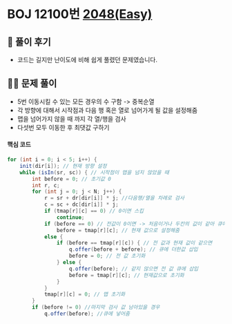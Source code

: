 # BOJ 12100번 [2048(Easy)](https://www.acmicpc.net/problem/12100)

## 🌈 풀이 후기
- 코드는 길지만 난이도에 비해 쉽게 풀렸던 문제였습니다.
## 👩‍🏫 문제 풀이
   * 5번 이동시킬 수 있는 모든 경우의 수 구함 -> 중복순열
   * 각 방향에 대해서 시작점과 다음 행 혹은 열로 넘어가게 될 값을 설정해줌
   * 맵을 넘어가지 않을 때 까지 각 열/행을 검사
   * 다섯번 모두 이동한 후 최댓값 구하기
#### 핵심 코드
``` java
for (int i = 0; i < 5; i++) {
    init(dir[i]); // 현재 방향 설정
    while (isIn(sr, sc)) { // 시작점이 맵을 넘지 않았을 때
        int before = 0; // 초기값 0
        int r, c;
        for (int j = 0; j < N; j++) {
            r = sr + dr[dir[i]] * j; //다음행/열을 차례로 검사
            c = sc + dc[dir[i]] * j;
            if (tmap[r][c] == 0) // 0이면 스킵
                continue;
            if (before == 0) // 전값이 0이면 -> 처음이거나 두칸의 값이 같아 큐에 들어간 경우
                before = tmap[r][c]; // 현재 값으로 설정해줌
            else {
                if (before == tmap[r][c]) { // 전 값과 현재 값이 같으면
                    q.offer(before + before); // 큐에 더한값 삽입
                    before = 0; // 전 값 초기화
                } else {
                    q.offer(before); // 같지 않으면 전 값 큐에 삽입
                    before = tmap[r][c]; // 현재값으로 초기화
                }
            }
            tmap[r][c] = 0; // 맵 초기화
        }
        if (before != 0) //마지막 검사 값 남아있을 경우
            q.offer(before); //큐에 넣어줌
```